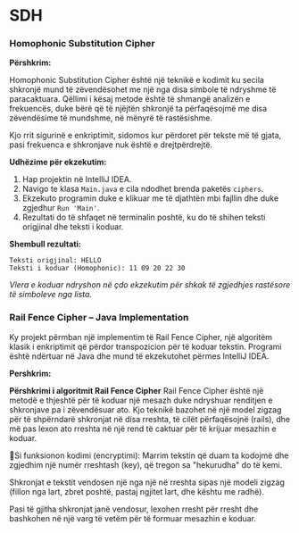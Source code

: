 # SDH
### Homophonic Substitution Cipher

**Përshkrim:**

Homophonic Substitution Cipher është një teknikë e kodimit ku secila shkronjë mund të zëvendësohet me një nga disa simbole të ndryshme të paracaktuara. Qëllimi i kësaj metode është të shmangë analizën e frekuencës, duke bërë që të njëjtën shkronjë ta përfaqësojmë me disa zëvendësime të mundshme, në mënyrë të rastësishme.

Kjo rrit sigurinë e enkriptimit, sidomos kur përdoret për tekste më të gjata, pasi frekuenca e shkronjave nuk është e drejtpërdrejtë.

**Udhëzime për ekzekutim:**

1. Hap projektin në IntelliJ IDEA.
2. Navigo te klasa `Main.java` e cila ndodhet brenda paketës `ciphers`.
3. Ekzekuto programin duke e klikuar me të djathtën mbi fajllin dhe duke zgjedhur `Run 'Main'`.
4. Rezultati do të shfaqet në terminalin poshtë, ku do të shihen teksti origjinal dhe teksti i koduar.

**Shembull rezultati:**

```
Teksti origjinal: HELLO
Teksti i koduar (Homophonic): 11 09 20 22 30
```

*Vlera e koduar ndryshon në çdo ekzekutim për shkak të zgjedhjes rastësore të simboleve nga lista.*




###  Rail Fence Cipher – Java Implementation

Ky projekt përmban një implementim të Rail Fence Cipher, një algoritëm klasik i enkriptimit 
që përdor transpozicion për të koduar tekstin. Programi është ndërtuar në Java dhe mund 
të ekzekutohet përmes IntelliJ IDEA.


**Pershkrim:**

**Përshkrimi i algoritmit Rail Fence Cipher**
Rail Fence Cipher është një metodë e thjeshtë për të koduar një mesazh duke ndryshuar renditjen e shkronjave pa i zëvendësuar ato. Kjo teknikë bazohet në një model zigzag për të shpërndarë shkronjat në disa rreshta, të cilët përfaqësojnë (rails), dhe më pas lexon ato rreshta në një rend të caktuar për të krijuar mesazhin e koduar.

🔸Si funksionon kodimi (encryptimi):
Marrim tekstin që duam ta kodojmë dhe zgjedhim një numër rreshtash (key), që tregon sa "hekurudha" do të kemi.

Shkronjat e tekstit vendosen një nga një në rreshta sipas një modeli zigzag (fillon nga lart, zbret poshtë, pastaj ngjitet lart, dhe kështu me radhë).

Pasi të gjitha shkronjat janë vendosur, lexohen rresht për rresht dhe bashkohen në një varg të vetëm për të formuar mesazhin e koduar.



